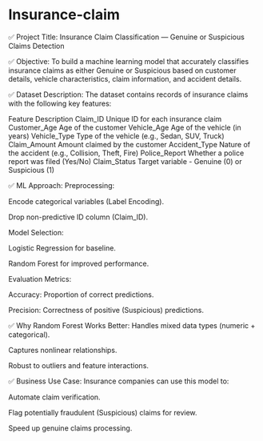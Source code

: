 # Insurance-claim

✅ Project Title:
Insurance Claim Classification — Genuine or Suspicious Claims Detection

✅ Objective:
To build a machine learning model that accurately classifies insurance claims as either Genuine or Suspicious based on customer details, vehicle characteristics, claim information, and accident details.

✅ Dataset Description:
The dataset contains records of insurance claims with the following key features:

Feature	Description
Claim_ID	Unique ID for each insurance claim
Customer_Age	Age of the customer
Vehicle_Age	Age of the vehicle (in years)
Vehicle_Type	Type of the vehicle (e.g., Sedan, SUV, Truck)
Claim_Amount	Amount claimed by the customer
Accident_Type	Nature of the accident (e.g., Collision, Theft, Fire)
Police_Report	Whether a police report was filed (Yes/No)
Claim_Status	Target variable - Genuine (0) or Suspicious (1)

✅ ML Approach:
Preprocessing:

Encode categorical variables (Label Encoding).

Drop non-predictive ID column (Claim_ID).

Model Selection:

Logistic Regression for baseline.

Random Forest for improved performance.

Evaluation Metrics:

Accuracy: Proportion of correct predictions.

Precision: Correctness of positive (Suspicious) predictions.

✅ Why Random Forest Works Better:
Handles mixed data types (numeric + categorical).

Captures nonlinear relationships.

Robust to outliers and feature interactions.

✅ Business Use Case:
Insurance companies can use this model to:

Automate claim verification.

Flag potentially fraudulent (Suspicious) claims for review.

Speed up genuine claims processing.
